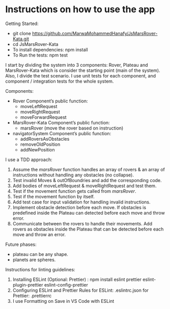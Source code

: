 # Instructions on how to use the app 
Getting Started: 
* git clone https://github.com/MarwaMohammedHanafy/JsMarsRover-Kata.git
* cd JsMarsRover-Kata 
* To install dependencies: npm install 
* To Run the tests: npm test

I start by dividing the system into 3 components: Rover, Plateau and MarsRover-Kata which is consider the starting point (main of the system). Also, I divide the test scenario. I use unit tests for each component, and component / integration tests for the whole system.

Components: 
* Rover Component’s public function: 
    *   moveLeftRequest
    *   moveRightRequest
    *   moveForwardRequest
* MarsRover-Kata Component’s public function: 
    *   marsRover (move the rover based on instruction)
* navigatorSystem Component’s public function:
    *   addRoversAsObstacles
    *   removeOldPosition
    *   addNewPosition

I use a TDD approach:
1.  Assume the *marsRover* function handles an array of rovers & an array of instructions without handling any obstacles (no collapse). 
2.  Test invalid Moves & outOfBoundries and add the corresponding code. 
3.  Add bodies of moveLeftRequest & moveRightRequest and test them.
4.  Test if the movement function gets called from *marsRover*.
5.  Test if the movement function by itself. <!-- review: unclear grammar-->
6.  Add test case for input validation for handling invalid instructions.
7.  Implement obstacle detection before each move. If obstacles is predefined inside the Plateau can detected before each move and throw error. <!-- review: unclear grammar-->
8. Communicate between the rovers to handle their movements. Add rovers as obstacles inside the Plateau that can be detected before each move and throw an error.

Future phases:
*	plateau can be any shape.
*	planets are spheres.

Instructions for linting guidelines:
1. Installing ESLint (Optional: Prettier) : npm install eslint prettier eslint-plugin-prettier eslint-config-prettier
2. Configuring ESLint and Prettier Rules
for ESLint:
    .eslintrc.json
for Prettier:
    .prettierrc
3. I use Formatting on Save in VS Code with ESLint